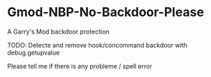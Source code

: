 # Gmod-NBP-No-Backdoor-Please
A Garry's Mod backdoor protection

TODO:
Detecte and remove hook/concommand backdoor with debug.getupvalue

Please tell me if there is any probleme / spell error
